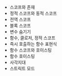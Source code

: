 - 스코프와 존재
- 정적 스코프와 동적 스코프
- 전역 스코프
- 블록 스코프
- 변수 숨기기
- 함수, 클로저, 정적 스코프
- 즉시 호출하는 함수 표현식
- 함수 스코프와 호이스팅
- 함수 호이스팅
- 사각지대
- 스트릭트 모드



